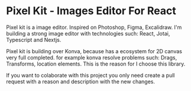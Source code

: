 # Pixel Kit - Images Editor For React

Pixel kit is a image editor. Inspired on Photoshop, Figma, Excalidraw. I'm building a strong image editor with technologies such: React, Jotai, Typescript and Nextjs.

Pixel kit is building over Konva, because has a ecosystem for 2D canvas very full completed. for example konva resolve problems such: Drags, Transforms, location elements. This is the reason for I choose this library.

If you want to colaborate with this project you only need create a pull request with a reason and description with the new changes.
